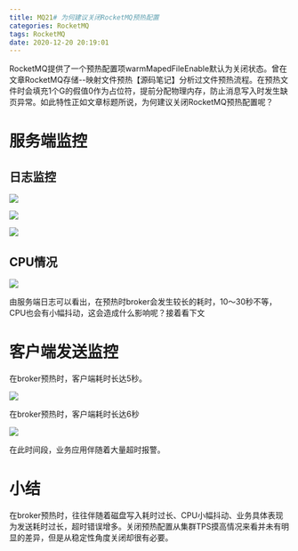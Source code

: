 ```yaml
---
title: MQ21# 为何建议关闭RocketMQ预热配置
categories: RocketMQ
tags: RocketMQ
date: 2020-12-20 20:19:01
---
```




RocketMQ提供了一个预热配置项warmMapedFileEnable默认为关闭状态。曾在文章RocketMQ存储--映射文件预热【源码笔记】分析过文件预热流程。在预热文件时会填充1个G的假值0作为占位符，提前分配物理内存，防止消息写入时发生缺页异常。如此特性正如文章标题所说，为何建议关闭RocketMQ预热配置呢？



<!--more-->



# 服务端监控

## 日志监控

![](https://gitee.com/laoliangcode/md-picture/raw/master/img/20201219081057.png)

![](https://gitee.com/laoliangcode/md-picture/raw/master/img/20201219081114.png)

![](https://gitee.com/laoliangcode/md-picture/raw/master/img/20201219081131.png)



## CPU情况

![](https://gitee.com/laoliangcode/md-picture/raw/master/img/20201219081205.png)

由服务端日志可以看出，在预热时broker会发生较长的耗时，10～30秒不等，CPU也会有小幅抖动，这会造成什么影响呢？接着看下文



<!--more-->



# 客户端发送监控

在broker预热时，客户端耗时长达5秒。

![](https://gitee.com/laoliangcode/md-picture/raw/master/img/20201219081226.png)



在broker预热时，客户端耗时长达6秒

![](https://gitee.com/laoliangcode/md-picture/raw/master/img/20201219081243.png)



在此时间段，业务应用伴随着大量超时报警。



# 小结

在broker预热时，往往伴随着磁盘写入耗时过长、CPU小幅抖动、业务具体表现为发送耗时过长，超时错误增多。关闭预热配置从集群TPS摸高情况来看并未有明显的差异，但是从稳定性角度关闭却很有必要。